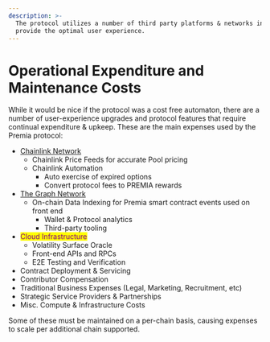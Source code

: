 ```yaml
---
description: >-
  The protocol utilizes a number of third party platforms & networks in order to
  provide the optimal user experience.
---
```


# Operational Expenditure and Maintenance Costs

While it would be nice if the protocol was a cost free automaton, there are a number of user-experience upgrades and protocol features that require continual expenditure & upkeep. These are the main expenses used by the Premia protocol:

* [Chainlink Network](https://chain.link/)
  * Chainlink Price Feeds for accurate Pool pricing
  * Chainlink Automation
    * Auto exercise of expired options
    * Convert protocol fees to PREMIA rewards
* [The Graph Network](https://thegraph.com/en/)
  * On-chain Data Indexing for Premia smart contract events used on front end
    * Wallet & Protocol analytics
    * Third-party tooling
* <mark style="color:purple;">Cloud Infrastructure</mark>
  * Volatility Surface Oracle
  * Front-end APIs and RPCs
  * E2E Testing and Verification
* Contract Deployment & Servicing
* Contributor Compensation
* Traditional Business Expenses (Legal, Marketing, Recruitment, etc)
* Strategic Service Providers & Partnerships
* Misc. Compute & Infrastructure Costs

Some of these must be maintained on a per-chain basis, causing expenses to scale per additional chain supported.
